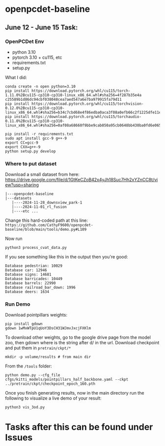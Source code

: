 # openpcdet-baseline
## June 12 - June 15 Task:
### OpenPCDet Env
- python 3.10
- pytorch 3.10 + cu115, etc
- requirements.txt
- setup.py

What I did:
```
conda create -n open python=3.10
pip install https://download.pytorch.org/whl/cu115/torch-1.11.0%2Bcu115-cp310-cp310-linux_x86_64.whl#sha256=4f287b35e4a
c25589b1d86dc94cbf038048cea7aed547a6e7ba979915fa79d11
pip install https://download.pytorch.org/whl/cu115/torchvision-0.12.0%2Bcu115-cp310-cp310-linux_x86_64.whl#sha256=b34c7cbd68e4f86edba0aca3f08a0efb66c2f1225dfe11ec7d15f120b8eb1bbc
pip install https://download.pytorch.org/whl/cu115/torchaudio-0.11.0%2Bcu115-cp310-cp310-linux_x86_64.whl#sha256=0af08a68660f9bbe9cab050a95cb0648bb430ba0fd6e065ca7735c181063d0e0

pip install -r requirements.txt
sudo apt install gcc-9 g++-9
export CC=gcc-9
export CXX=g++-9
python setup.py develop
```
### Where to put dataset
Download a small dataset from here: https://drive.google.com/file/d/1GtKeCZoB42x4yJh18Suc7Hh2xYZnCC8t/view?usp=sharing 
```
|---openpcdet-baseline
|---datasets
   |----2024-11-28_downsview_park-1
   |----2024-11-01_rl_fusion
   |----etc ...
```
Change this hard-coded path at this line: `https://github.com/CathyF9600/openpcdet-baseline/blob/main/tools/demo.py#L109`

Now run
```
python3 process_cvat_data.py
```
If you see something like this in the output then you're good:
```
Database pedestrian: 10029
Database car: 12946
Database signs: 14681
Database barricades: 10449
Database barrels: 22990
Database railroad_bar_down: 1996
Database deers: 1634
```

### Run Demo
Download pointpillars weights:
```
pip install gdown
gdown 1wMxWTpU1qUoY3DsCH31WJmvJxcjFXKlm
```

To download other weights, go to the google drive page from the model zoo, then gdown <id> where <id> is the string after d/ in the url.
Download checkpoint and put them in `pretrain/ckpt/*`
```
mkdir -p volume/results # from main dir
```
From the `/tools` folder:
```
python demo.py --cfg_file cfgs/kitti_models/pointpillars_half_backbone.yaml --ckpt ../pretrain/ckpt/checkpoint_epoch_160.pth
```

Once you finish generating results, now in the main directory run the following to visualize a live demo of your result:
```
python3 vis_3od.py
```
# Tasks after this can be found under Issues
